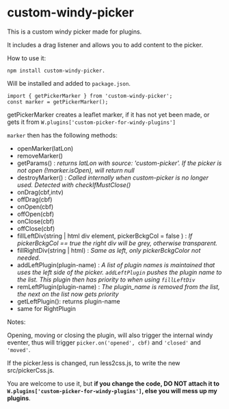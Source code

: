 # custom-windy-picker

This is a custom windy picker made for plugins.

It includes a drag listener and allows you to add content to the picker.  

How to use it:

```
npm install custom-windy-picker.   
```  

Will be installed and added to `package.json`.  

```
import { getPickerMarker } from 'custom-windy-picker';
const marker = getPickerMarker();
```
getPickerMarker creates a leaflet marker,  if it has not yet been made,  or gets it from `W.plugins['custom-picker-for-windy-plugins']`

`marker` then has the following methods:

- openMarker(latLon)
- removeMarker()
- getParams() : _returns latLon with source:  'custom-picker'.  If the picker is not open (!marker.isOpen),  will return null_
- destroyMarker() : _Called internally when custom-picker is no longer used.  Detected with checkIfMustClose()_
- onDrag(cbf,intv)
- offDrag(cbf)
- onOpen(cbf)
- offOpen(cbf)
- onClose(cbf)
- offClose(cbf)
- fillLeftDiv(string | html div element, pickerBckgCol = false ) : _If pickerBckgCol == true the right div will be grey,  otherwise transparent._
- fillRightDiv(string | html) : _Same as left,  only pickerBckgColor not needed._
- addLeftPlugin(plugin-name) : _A list of plugin names is maintained that uses the left side of the picker.  `addLeftPlugin` pushes the plugin name to the list.  This plugin then has priority to when using `fillLeftDiv`_
- remLeftPlugin(plugin-name) : _The plugin_name is removed from the list,  the next on the list now gets priority_
- getLeftPlugin(): returns plugin-name
- same for RightPlugin 

Notes:

Opening,  moving or closing the plugin,  will also trigger the internal windy eventer,  thus will trigger `picker.on('opened', cbf)`  and `'closed'` and `'moved'`.   

If the picker.less is changed,  run less2css.js,  to write the new src/pickerCss.js.

You are welcome to use it,  but **if you change the code,  DO NOT attach it to `W.plugins['custom-picker-for-windy-plugins']`,  else you will mess up my plugins**.
